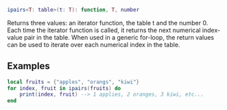 ```Lua
ipairs<T: table>(t: T): function, T, number
```
Returns three values: an iterator function, the table t and the number 0. Each time the iterator function is called, it returns the next numerical index-value pair in the table. When used in a generic for-loop, the return values can be used to iterate over each numerical index in the table.
## Examples
```Lua
local fruits = {"apples", "orangs", "kiwi"}
for index, fruit in ipairs(fruits) do
    print(index, fruit) --> 1 applies, 2 oranges, 3 kiwi, etc...
end
```